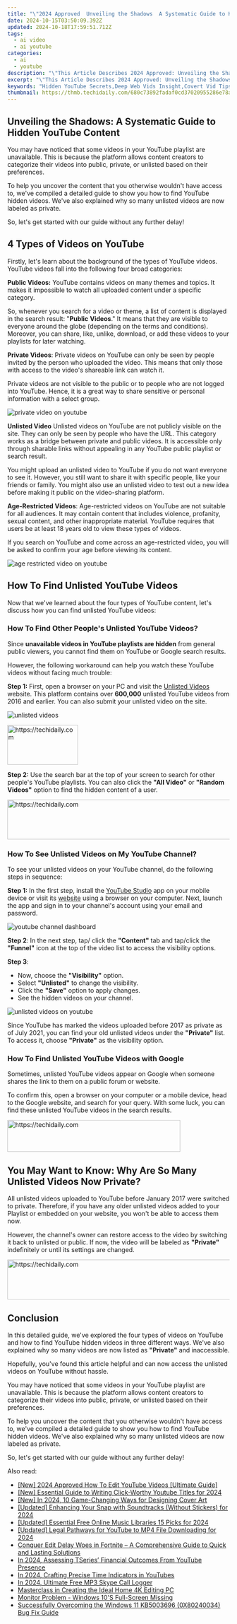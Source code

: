 ```yaml
---
title: "\"2024 Approved  Unveiling the Shadows  A Systematic Guide to Hidden YouTube Content\""
date: 2024-10-15T03:50:09.392Z
updated: 2024-10-18T17:59:51.712Z
tags:
  - ai video
  - ai youtube
categories:
  - ai
  - youtube
description: "\"This Article Describes 2024 Approved: Unveiling the Shadows: A Systematic Guide to Hidden YouTube Content\""
excerpt: "\"This Article Describes 2024 Approved: Unveiling the Shadows: A Systematic Guide to Hidden YouTube Content\""
keywords: "Hidden YouTube Secrets,Deep Web Vids Insight,Covert Vid Tips,Secret Videos Guide,Unseen Video Strategies,Invisible Content Help,Elusive Video Tools"
thumbnail: https://thmb.techidaily.com/680c73892fadaf0cd37020955286e78a6c2698cf86437727fe7a9aa1c7291d00.jpg
---
```


## Unveiling the Shadows: A Systematic Guide to Hidden YouTube Content

You may have noticed that some videos in your YouTube playlist are unavailable. This is because the platform allows content creators to categorize their videos into public, private, or unlisted based on their preferences.

To help you uncover the content that you otherwise wouldn't have access to, we've compiled a detailed guide to show you how to find YouTube hidden videos. We've also explained why so many unlisted videos are now labeled as private.

So, let's get started with our guide without any further delay!

## 4 Types of Videos on YouTube

Firstly, let's learn about the background of the types of YouTube videos. YouTube videos fall into the following four broad categories:

**Public Videos:** YouTube contains videos on many themes and topics. It makes it impossible to watch all uploaded content under a specific category.

So, whenever you search for a video or theme, a list of content is displayed in the search result: "**Public** **Videos**." It means that they are visible to everyone around the globe (depending on the terms and conditions). Moreover, you can share, like, unlike, download, or add these videos to your playlists for later watching.

**Private Videos**: Private videos on YouTube can only be seen by people invited by the person who uploaded the video. This means that only those with access to the video's shareable link can watch it.

Private videos are not visible to the public or to people who are not logged into YouTube. Hence, it is a great way to share sensitive or personal information with a select group.

![private video on youtube](https://images.wondershare.com/filmora/article-images/private-video-on-youtube.png)

**Unlisted Video** Unlisted videos on YouTube are not publicly visible on the site. They can only be seen by people who have the URL. This category works as a bridge between private and public videos. It is accessible only through sharable links without appealing in any YouTube public playlist or search result.

You might upload an unlisted video to YouTube if you do not want everyone to see it. However, you still want to share it with specific people, like your friends or family. You might also use an unlisted video to test out a new idea before making it public on the video-sharing platform.

**Age-Restricted Videos**: Age-restricted videos on YouTube are not suitable for all audiences. It may contain content that includes violence, profanity, sexual content, and other inappropriate material. YouTube requires that users be at least 18 years old to view these types of videos.

If you search on YouTube and come across an age-restricted video, you will be asked to confirm your age before viewing its content.

![age restricted video on youtube](https://images.wondershare.com/filmora/article-images/age-restricted-videos-on-youtube.png)

## How To Find Unlisted YouTube Videos

Now that we've learned about the four types of YouTube content, let's discuss how you can find unlisted YouTube videos:

### How To Find Other People's Unlisted YouTube Videos?

Since **unavailable videos in YouTube playlists are hidden** from general public viewers, you cannot find them on YouTube or Google search results.

However, the following workaround can help you watch these YouTube videos without facing much trouble:

**Step 1:** First, open a browser on your PC and visit the [Unlisted Videos](https://unlistedvideos.com/) website. This platform contains over **600,000** unlisted YouTube videos from 2016 and earlier. You can also submit your unlisted video on the site.

![unlisted videos](https://images.wondershare.com/filmora/article-images/using-the-unlisted-videos-website-to-see-hidden-videos.png)

<!-- affiliate ads begin -->
<a href="https://aligracehair.sjv.io/c/5597632/2135396/19272" target="_top" id="2135396">
  <img src="//a.impactradius-go.com/display-ad/19272-2135396" border="0" alt="https://techidaily.com" width="160" height="90"/>
</a>
<img height="0" width="0" src="https://aligracehair.sjv.io/i/5597632/2135396/19272" style="position:absolute;visibility:hidden;" border="0" />
<!-- affiliate ads end -->

**Step 2:** Use the search bar at the top of your screen to search for other people's YouTube playlists. You can also click the **"All Video"** or **"Random Videos"** option to find the hidden content of a user.

<!-- affiliate ads begin -->
<a href="https://appsumo.8odi.net/c/5597632/2118319/7443" target="_top" id="2118319">
  <img src="//a.impactradius-go.com/display-ad/7443-2118319" border="0" alt="https://techidaily.com" width="728" height="90"/>
</a>
<img height="0" width="0" src="https://appsumo.8odi.net/i/5597632/2118319/7443" style="position:absolute;visibility:hidden;" border="0" />
<!-- affiliate ads end -->

### How To See Unlisted Videos on My YouTube Channel?

To see your unlisted videos on your YouTube channel, do the following steps in sequence:

**Step 1:** In the first step, install the [YouTube Studio](https://play.google.com/store/apps/details?id=com.google.android.apps.youtube.creator&hl=en&gl=US) app on your mobile device or visit its [website](https://studio.youtube.com/) using a browser on your computer. Next, launch the app and sign in to your channel's account using your email and password.

![youtube channel dashboard](https://images.wondershare.com/filmora/article-images/accessing-youtube-studio-to-see-unlisted-videos.png)

**Step 2**: In the next step, tap/ click the **"Content"** tab and tap/click the **"Funnel"** icon at the top of the video list to access the visibility options.

**Step 3**:

* Now, choose the **"Visibility"** option.
* Select **"Unlisted"** to change the visibility.
* Click the **"Save"** option to apply changes.
* See the hidden videos on your channel.

![unlisted videos on youtube](https://images.wondershare.com/filmora/article-images/changing-videos-visibility-to-see-unlisted-videos-on-youtube.png)

Since YouTube has marked the videos uploaded before 2017 as private as of July 2021, you can find your old unlisted videos under the **"Private"** list. To access it, choose **"Private"** as the visibility option.

### How To Find Unlisted YouTube Videos with Google

Sometimes, unlisted YouTube videos appear on Google when someone shares the link to them on a public forum or website.

To confirm this, open a browser on your computer or a mobile device, head to the Google website, and search for your query. With some luck, you can find these unlisted YouTube videos in the search results.

<!-- affiliate ads begin -->
<a href="https://aligracehair.sjv.io/c/5597632/2135417/19272" target="_top" id="2135417">
  <img src="//a.impactradius-go.com/display-ad/19272-2135417" border="0" alt="https://techidaily.com" width="392" height="72"/>
</a>
<img height="0" width="0" src="https://aligracehair.sjv.io/i/5597632/2135417/19272" style="position:absolute;visibility:hidden;" border="0" />
<!-- affiliate ads end -->

## You May Want to Know: Why Are So Many Unlisted Videos Now Private?

All unlisted videos uploaded to YouTube before January 2017 were switched to private. Therefore, if you have any older unlisted videos added to your Playlist or embedded on your website, you won't be able to access them now.

However, the channel's owner can restore access to the video by switching it back to unlisted or public. If now, the video will be labeled as **"Private"** indefinitely or until its settings are changed.

<!-- affiliate ads begin -->
<a href="https://aligracehair.sjv.io/c/5597632/2016170/19272" target="_top" id="2016170">
  <img src="//a.impactradius-go.com/display-ad/19272-2016170" border="0" alt="https://techidaily.com" width="728" height="90"/>
</a>
<img height="0" width="0" src="https://aligracehair.sjv.io/i/5597632/2016170/19272" style="position:absolute;visibility:hidden;" border="0" />
<!-- affiliate ads end -->

## Conclusion

In this detailed guide, we've explored the four types of videos on YouTube and how to find YouTube hidden videos in three different ways. We've also explained why so many videos are now listed as **"Private"** and inaccessible.

Hopefully, you've found this article helpful and can now access the unlisted videos on YouTube without hassle.

You may have noticed that some videos in your YouTube playlist are unavailable. This is because the platform allows content creators to categorize their videos into public, private, or unlisted based on their preferences.

To help you uncover the content that you otherwise wouldn't have access to, we've compiled a detailed guide to show you how to find YouTube hidden videos. We've also explained why so many unlisted videos are now labeled as private.

So, let's get started with our guide without any further delay!

<ins class="adsbygoogle"
     style="display:block"
     data-ad-format="autorelaxed"
     data-ad-client="ca-pub-7571918770474297"
     data-ad-slot="1223367746"></ins>

<ins class="adsbygoogle"
     style="display:block"
     data-ad-client="ca-pub-7571918770474297"
     data-ad-slot="8358498916"
     data-ad-format="auto"
     data-full-width-responsive="true"></ins>

<span class="atpl-alsoreadstyle">Also read:</span>
<div><ul>
<li><a href="https://eaxpv-info.techidaily.com/new-2024-approved-how-to-edit-youtube-videos-ultimate-guide/"><u>[New] 2024 Approved How To Edit YouTube Videos [Ultimate Guide]</u></a></li>
<li><a href="https://youtube-webster.techidaily.com/ssential-guide-to-writing-click-worthy-youtube-titles-for-2024/"><u>[New] Essential Guide to Writing Click-Worthy Youtube Titles for 2024</u></a></li>
<li><a href="https://fox-boxes.techidaily.com/new-in-2024-10-game-changing-ways-for-designing-cover-art/"><u>[New] In 2024, 10 Game-Changing Ways for Designing Cover Art</u></a></li>
<li><a href="https://instagram-clips.techidaily.com/updated-enhancing-your-snap-with-soundtracks-without-stickers-for-2024/"><u>[Updated] Enhancing Your Snap with Soundtracks (Without Stickers) for 2024</u></a></li>
<li><a href="https://youtube-webster.techidaily.com/ed-essential-free-online-music-libraries-15-picks-for-2024/"><u>[Updated] Essential Free Online Music Libraries 15 Picks for 2024</u></a></li>
<li><a href="https://youtube-webster.techidaily.com/ed-legal-pathways-for-youtube-to-mp4-file-downloading-for-2024/"><u>[Updated] Legal Pathways for YouTube to MP4 File Downloading for 2024</u></a></li>
<li><a href="https://technical-tips.techidaily.com/conquer-edit-delay-woes-in-fortnite-a-comprehensive-guide-to-quick-and-lasting-solutions/"><u>Conquer Edit Delay Woes in Fortnite – A Comprehensive Guide to Quick and Lasting Solutions</u></a></li>
<li><a href="https://youtube-webster.techidaily.com/24-assessing-tseries-financial-outcomes-from-youtube-presence/"><u>In 2024, Assessing TSeries’ Financial Outcomes From YouTube Presence</u></a></li>
<li><a href="https://extra-information.techidaily.com/in-2024-crafting-precise-time-indicators-in-youtubes/"><u>In 2024, Crafting Precise Time Indicators in YouTubes</u></a></li>
<li><a href="https://screen-sharing-recording.techidaily.com/in-2024-ultimate-free-mp3-skype-call-logger/"><u>In 2024, Ultimate Free MP3 Skype Call Logger</u></a></li>
<li><a href="https://extra-tips.techidaily.com/masterclass-in-creating-the-ideal-home-4k-editing-pc/"><u>Masterclass in Creating the Ideal Home 4K Editing PC</u></a></li>
<li><a href="https://network-issues.techidaily.com/monitor-problem-windows-10s-full-screen-missing/"><u>Monitor Problem - Windows 10'S Full-Screen Missing</u></a></li>
<li><a href="https://common-error.techidaily.com/successfully-overcoming-the-windows-11-kb5003696-0x80240034-bug-fix-guide/"><u>Successfully Overcoming the Windows 11 KB5003696 (0X80240034) Bug Fix Guide</u></a></li>
</ul></div>

